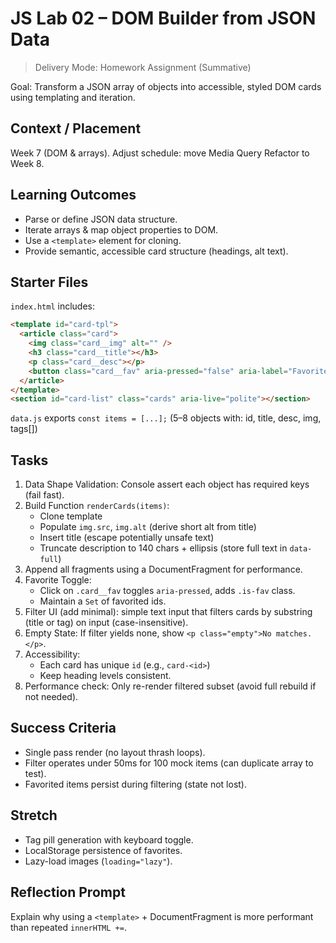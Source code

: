 # JS Lab 02 – DOM Builder from JSON Data

> Delivery Mode: Homework Assignment (Summative)

Goal: Transform a JSON array of objects into accessible, styled DOM cards using templating and iteration.

## Context / Placement
Week 7 (DOM & arrays). Adjust schedule: move Media Query Refactor to Week 8.

## Learning Outcomes
- Parse or define JSON data structure.
- Iterate arrays & map object properties to DOM.
- Use a `<template>` element for cloning.
- Provide semantic, accessible card structure (headings, alt text).

## Starter Files
`index.html` includes:
```html
<template id="card-tpl">
  <article class="card">
    <img class="card__img" alt="" />
    <h3 class="card__title"></h3>
    <p class="card__desc"></p>
    <button class="card__fav" aria-pressed="false" aria-label="Favorite"></button>
  </article>
</template>
<section id="card-list" class="cards" aria-live="polite"></section>
```
`data.js` exports `const items = [...];` (5–8 objects with: id, title, desc, img, tags[])

## Tasks
1. Data Shape Validation: Console assert each object has required keys (fail fast).
2. Build Function `renderCards(items)`:
   - Clone template
   - Populate `img.src`, `img.alt` (derive short alt from title)
   - Insert title (escape potentially unsafe text)
   - Truncate description to 140 chars + ellipsis (store full text in `data-full`)
3. Append all fragments using a DocumentFragment for performance.
4. Favorite Toggle:
   - Click on `.card__fav` toggles `aria-pressed`, adds `.is-fav` class.
   - Maintain a `Set` of favorited ids.
5. Filter UI (add minimal): simple text input that filters cards by substring (title or tag) on input (case-insensitive).
6. Empty State: If filter yields none, show `<p class="empty">No matches.</p>`.
7. Accessibility:
   - Each card has unique `id` (e.g., `card-<id>`)
   - Keep heading levels consistent.
8. Performance check: Only re-render filtered subset (avoid full rebuild if not needed).

## Success Criteria
- Single pass render (no layout thrash loops).
- Filter operates under 50ms for 100 mock items (can duplicate array to test).
- Favorited items persist during filtering (state not lost).

## Stretch
- Tag pill generation with keyboard toggle.
- LocalStorage persistence of favorites.
- Lazy-load images (`loading="lazy"`).

## Reflection Prompt
Explain why using a `<template>` + DocumentFragment is more performant than repeated `innerHTML +=`.
